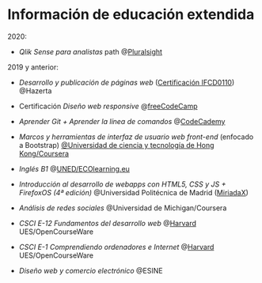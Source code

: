 # Información de educación extendida


2020:

- *Qlik Sense para analistas* path @[Pluralsight](https://app.pluralsight.com/paths/skill/qlik-sense-for-analysts)
<!-- 2020 -->

2019 y anterior:

- *Desarrollo y publicación de páginas web* ([Certificación IFCD0110](https://sede.sepe.gob.es/especialidadesformativas/RXBuscadorEFRED/DetalleEspecialidadFormativa.do?codEspecialidad=IFCD0110)) @Hazerta
<!-- 2019 -->

- Certificación *Diseño web responsive* @[freeCodeCamp](https://www.freecodecamp.org/certification/adrianskar/responsive-web-design)
<!-- 2018 -->

- *Aprender Git + Aprender la línea de comandos* @[CodeCademy](https://www.codecademy.com/learn/learn-git) 
<!-- JAN 2016 -->

- *Marcos y herramientas de interfaz de usuario web front-end* (enfocado a Bootstrap) [@Universidad de ciencia y tecnología de Hong Kong/Coursera](https://www.coursera.org/learn/web-frameworks/home/info)

<!-- FEB - MAR 2016 -->

- *Inglés B1* @[UNED/ECOlearning.eu](https://canal.uned.es/series/5a6f8785b1111f695e8b4569)
<!-- Nov - Dec 2015  -->

- *Introducción al desarrollo de webapps con HTML5, CSS y JS + FirefoxOS (4ª edición)*
@Universidad Politécnica de Madrid ([MiriadaX](https://miriadax.net/web/firefox-os-2edicion)) 
<!-- MAR - MAY 2013  -->

- *Análisis de redes sociales* @Universidad de Michigan/Coursera
<!-- Aug - Sep 2011 -->

- *CSCI E-12 Fundamentos del desarrollo web* @[Harvard](https://cscie12.dce.harvard.edu/lecture_notes/2011/20110126/handout.html) UES/OpenCourseWare
<!-- AUG - SEP 2011 -->

- *CSCI E-1 Comprendiendo ordenadores e Internet* @[Harvard](http://computerscience1.tv/2011/spring/) UES/OpenCourseWare
<!-- JUL - AUG 2011 -->

- *Diseño web y comercio electrónico* @ESINE
<!-- 2006-2008 -->